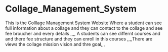 # Collage_Management_System
This is the Colllage Management System Website Where a student can see full information about a collage and they can contact to the collage and see fee broucher and every details ,,,, A students can see differnt courses and and there fee structure and they can enroll in this courses ,,,,There are views the collage mission vision and thre goal,,,
